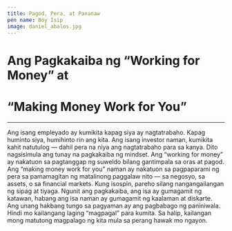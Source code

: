 ```yaml
---
title: Pagod, Pera, at Pananaw
pen name: Boy Isip
image: daniel_abalos.jpg
---
```


# Ang Pagkakaiba ng “Working for Money” at 
# “Making Money Work for You”

---

Ang isang empleyado ay kumikita kapag siya ay nagtatrabaho. 
Kapag huminto siya, humihinto rin ang kita. Ang isang investor 
naman, kumikita kahit natutulog — dahil pera na niya ang 
nagtatrabaho para sa kanya. Dito nagsisimula ang tunay na 
pagkakaiba ng mindset.
Ang “working for money” ay nakatuon sa pagtanggap ng suweldo 
bilang gantimpala sa oras at pagod. Ang “making money work 
for you” naman ay nakatuon sa pagpaparami ng pera sa 
pamamagitan ng matalinong paggalaw nito — sa negosyo, sa 
assets, o sa financial markets.
Kung isospin, pareho silang nangangailangan ng sipag at tiyaga. 
Ngunit ang pagkakaiba, ang isa ay gumagamit ng katawan, 
habang ang isa naman ay gumagamit ng kaalaman at diskarte.
Ang unang hakbang tungo sa pagyaman ay ang pagbabago ng 
paniniwala. Hindi mo kailangang laging “magpagal” para kumita. 
Sa halip, kailangan mong matutong magpalago ng kita mula sa 
perang hawak mo ngayon.

